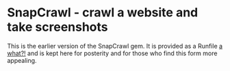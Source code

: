 # SnapCrawl - crawl a website and take screenshots

This is the earlier version of the SnapCrawl gem. It is provided as 
a Runfile [a what?!](https://github.com/DannyBen/runfile) and is kept here
for posterity and for those who find this form more appealing.
